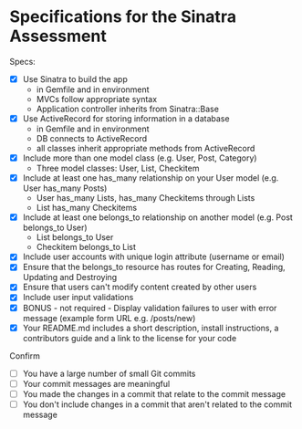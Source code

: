 # Specifications for the Sinatra Assessment

Specs:
- [x] Use Sinatra to build the app
    - in Gemfile and in environment
    - MVCs follow appropriate syntax
    - Application controller inherits from Sinatra::Base
- [x] Use ActiveRecord for storing information in a database
    - in Gemfile and in environment
    - DB connects to ActiveRecord
    - all classes inherit appropriate methods from ActiveRecord
- [x] Include more than one model class (e.g. User, Post, Category)
    - Three model classes: User, List, Checkitem
- [x] Include at least one has_many relationship on your User model (e.g. User has_many Posts)
    - User has_many Lists, has_many Checkitems through Lists
    - List has_many Checkitems
- [x] Include at least one belongs_to relationship on another model (e.g. Post belongs_to User)
    - List belongs_to User
    - Checkitem belongs_to List
- [x] Include user accounts with unique login attribute (username or email)
- [x] Ensure that the belongs_to resource has routes for Creating, Reading, Updating and Destroying
- [x] Ensure that users can't modify content created by other users
- [x] Include user input validations
- [x] BONUS - not required - Display validation failures to user with error message (example form URL e.g. /posts/new)
- [x] Your README.md includes a short description, install instructions, a contributors guide and a link to the license for your code

Confirm
- [ ] You have a large number of small Git commits
- [ ] Your commit messages are meaningful
- [ ] You made the changes in a commit that relate to the commit message
- [ ] You don't include changes in a commit that aren't related to the commit message

